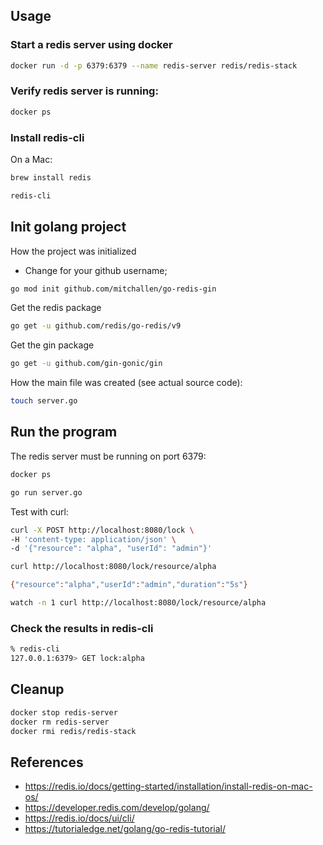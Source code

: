 

## Usage

### Start a redis server using docker

```sh
docker run -d -p 6379:6379 --name redis-server redis/redis-stack
```

### Verify redis server is running:

```sh
docker ps
```

### Install redis-cli 

On a Mac:

```sh
brew install redis
```

```sh
redis-cli
```

## Init golang project

How the project was initialized

* Change for your github username;

```sh
go mod init github.com/mitchallen/go-redis-gin
```

Get the redis package

```sh
go get -u github.com/redis/go-redis/v9
```

Get the gin package

```sh
go get -u github.com/gin-gonic/gin
```

How the main file was created (see actual source code):

```sh
touch server.go
```

## Run the program

The redis server must be running on port 6379:

```sh
docker ps 
```

```sh
go run server.go
```

Test with curl:

```sh
curl -X POST http://localhost:8080/lock \
-H 'content-type: application/json' \
-d '{"resource": "alpha", "userId": "admin"}'
```


```sh
curl http://localhost:8080/lock/resource/alpha

{"resource":"alpha","userId":"admin","duration":"5s"}
```

```sh
watch -n 1 curl http://localhost:8080/lock/resource/alpha
```

### Check the results in redis-cli

```sh
% redis-cli
127.0.0.1:6379> GET lock:alpha
```

## Cleanup

```sh
docker stop redis-server
docker rm redis-server
docker rmi redis/redis-stack
```

## References

* https://redis.io/docs/getting-started/installation/install-redis-on-mac-os/
* https://developer.redis.com/develop/golang/
* https://redis.io/docs/ui/cli/
* https://tutorialedge.net/golang/go-redis-tutorial/